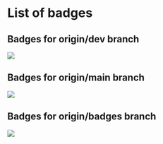 # List of badges

## Badges for origin/dev branch

![](https://github.com/ywata/branch-badges/actions/workflows/blank.yml/badge.svg?branch=dev)
## Badges for origin/main branch

![](https://github.com/ywata/branch-badges/actions/workflows/blank.yml/badge.svg?branch=main)
## Badges for origin/badges branch

![](https://github.com/ywata/branch-badges/actions/workflows/blank.yml/badge.svg?branch=badges)

